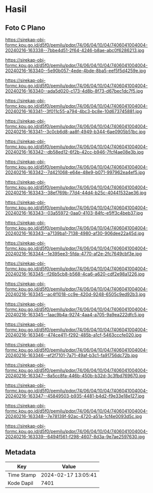 # Hasil

## Foto C Plano

https://sirekap-obj-formc.kpu.go.id/d5f0/pemilu/pdpr/74/06/04/10/04/7406041004004-20240216-163338--7bbe4d51-2f64-4246-b8ae-abc0f6286213.jpg

https://sirekap-obj-formc.kpu.go.id/d5f0/pemilu/pdpr/74/06/04/10/04/7406041004004-20240216-163340--5e90b057-4ede-4bde-8ba5-eef5f5d4259e.jpg

https://sirekap-obj-formc.kpu.go.id/d5f0/pemilu/pdpr/74/06/04/10/04/7406041004004-20240216-163340--ada5d020-c173-4d8b-8f73-d67bec1dc7f5.jpg

https://sirekap-obj-formc.kpu.go.id/d5f0/pemilu/pdpr/74/06/04/10/04/7406041004004-20240216-163341--3f011c55-a794-4bc3-bc8e-10d673745881.jpg

https://sirekap-obj-formc.kpu.go.id/d5f0/pemilu/pdpr/74/06/04/10/04/7406041004004-20240216-163341--3c0cb6d8-aa8f-4949-b344-6ae0905b51bc.jpg

https://sirekap-obj-formc.kpu.go.id/d5f0/pemilu/pdpr/74/06/04/10/04/7406041004004-20240216-163342--db58ed12-6f2b-42cc-b946-7fcf4ae08e3b.jpg

https://sirekap-obj-formc.kpu.go.id/d5f0/pemilu/pdpr/74/06/04/10/04/7406041004004-20240216-163342--7d421068-e64e-48e9-b071-997962ea4ef5.jpg

https://sirekap-obj-formc.kpu.go.id/d5f0/pemilu/pdpr/74/06/04/10/04/7406041004004-20240216-163343--38ef769b-77d4-44d4-b25c-40441532ae36.jpg

https://sirekap-obj-formc.kpu.go.id/d5f0/pemilu/pdpr/74/06/04/10/04/7406041004004-20240216-163343--03a55972-0aa0-4103-84fc-e5ff3c4beb37.jpg

https://sirekap-obj-formc.kpu.go.id/d5f0/pemilu/pdpr/74/06/04/10/04/7406041004004-20240216-163343--a7139ba1-7138-4980-af30-906dee22a45d.jpg

https://sirekap-obj-formc.kpu.go.id/d5f0/pemilu/pdpr/74/06/04/10/04/7406041004004-20240216-163344--1e395ee3-5fda-4770-af2e-2fc7649cbf3e.jpg

https://sirekap-obj-formc.kpu.go.id/d5f0/pemilu/pdpr/74/06/04/10/04/7406041004004-20240216-163345--f26b5cb8-b568-4ca6-a620-cdf2e98a1226.jpg

https://sirekap-obj-formc.kpu.go.id/d5f0/pemilu/pdpr/74/06/04/10/04/7406041004004-20240216-163345--ac4f1018-cc9e-420d-9248-6505c9ed92b3.jpg

https://sirekap-obj-formc.kpu.go.id/d5f0/pemilu/pdpr/74/06/04/10/04/7406041004004-20240216-163345--1aac9b4a-9274-4aa4-a705-9a9ea222dfc5.jpg

https://sirekap-obj-formc.kpu.go.id/d5f0/pemilu/pdpr/74/06/04/10/04/7406041004004-20240216-163346--474ce411-f292-485b-a1cf-5463cccfe020.jpg

https://sirekap-obj-formc.kpu.go.id/d5f0/pemilu/pdpr/74/06/04/10/04/7406041004004-20240216-163346--ef2f7101-7a71-49af-b3c1-fa91756dc72b.jpg

https://sirekap-obj-formc.kpu.go.id/d5f0/pemilu/pdpr/74/06/04/10/04/7406041004004-20240216-163347--8a5cc8fa-446b-450b-b32d-3c3fbd769670.jpg

https://sirekap-obj-formc.kpu.go.id/d5f0/pemilu/pdpr/74/06/04/10/04/7406041004004-20240216-163347--45849503-b935-4481-b4d2-f9e33e18e127.jpg

https://sirekap-obj-formc.kpu.go.id/d5f0/pemilu/pdpr/74/06/04/10/04/7406041004004-20240216-163348--7e78139f-92ac-4720-a51a-1cf4e0093d5c.jpg

https://sirekap-obj-formc.kpu.go.id/d5f0/pemilu/pdpr/74/06/04/10/04/7406041004004-20240216-163339--6494f561-f298-4607-8d3a-9e7ae2597630.jpg


## Metadata

| Key        | Value               |
| ---------- | ------------------- |
| Time Stamp | 2024-02-17 13:05:41 |
| Kode Dapil | 7401                |



